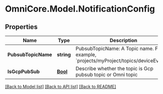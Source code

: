 # OmniCore.Model.NotificationConfig

## Properties

Name | Type | Description | Notes
------------ | ------------- | ------------- | -------------
**PubsubTopicName** | **string** | PubsubTopicName: A Topic name. For example, &#x60;projects/myProject/topics/deviceEvents&#x60;. | [optional] 
**IsGcpPubSub** | [**Bool**](Bool.md) | Describe whether the topic is Gcp pubsub topic or Omni topic | [optional] 

[[Back to Model list]](../README.md#documentation-for-models) [[Back to API list]](../README.md#documentation-for-api-endpoints) [[Back to README]](../README.md)

